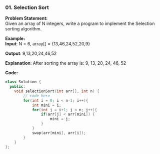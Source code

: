 ### 01. Selection Sort

**Problem Statement:** <br/>
Given an array of N integers, write a program to implement the Selection sorting algorithm.

**Example:** <br/>
**Input**: N = 6, array[] = {13,46,24,52,20,9}

**Output**: 9,13,20,24,46,52

**Explanation**: After sorting the array is: 9, 13, 20, 24, 46, 52

**Code:** 
```cpp
class Solution {
  public:
    void selectionSort(int arr[], int n) {
        // code here
        for(int i = 0; i < n-1; i++){
            int mini = i;
            for(int j = i+1; j < n; j++){
                if(arr[j] < arr[mini]) {
                    mini = j;
                }
            }
            swap(arr[mini], arr[i]);
        }
    }
};
```